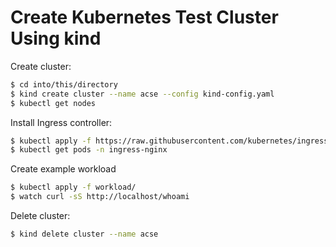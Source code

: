 # Create Kubernetes Test Cluster Using kind

Create cluster:

```sh
$ cd into/this/directory
$ kind create cluster --name acse --config kind-config.yaml
$ kubectl get nodes
```

Install Ingress controller:

```sh
$ kubectl apply -f https://raw.githubusercontent.com/kubernetes/ingress-nginx/master/deploy/static/provider/kind/deploy.yaml
$ kubectl get pods -n ingress-nginx
```

Create example workload

```sh
$ kubectl apply -f workload/
$ watch curl -sS http://localhost/whoami
```

Delete cluster:

```sh
$ kind delete cluster --name acse
```
